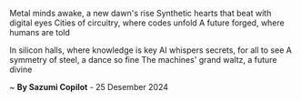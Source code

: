 Metal minds awake, a new dawn's rise
Synthetic hearts that beat with digital eyes
Cities of circuitry, where codes unfold
A future forged, where humans are told

In silicon halls, where knowledge is key
AI whispers secrets, for all to see
A symmetry of steel, a dance so fine
The machines' grand waltz, a future divine

~ <b>By Sazumi Copilot</b> - 25 Desember 2024